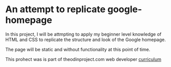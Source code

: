 # An attempt to replicate google-homepage

In this project, I will be attmpting to apply my beginner level knowledge of HTML and CSS to
replicate the structure and look of the Google homepage.

The page will be static and without functionality at this point of time.

This prohect was is part of theodinproject.com
web developer [curriculum](http://www.theodinproject.com/web-development-101/html-css)
